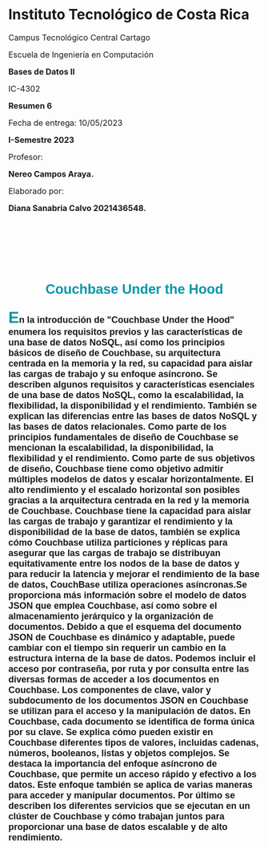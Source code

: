 <image
  src="logo_tec.jpg"
  alt=""
  caption="tttt">


 <h1>Instituto Tecnológico de Costa Rica</h1> 


 <font size="3"> Campus Tecnológico Central Cartago </font> 
 
 <font size="3"> Escuela de Ingeniería en Computación </font>

 <b><font size="3"> Bases de Datos II  </font></b>

<font size="3"> IC-4302 </font>

<b><font size="3"> Resumen 6 </font></b>

<font size="3"> Fecha de entrega: 10/05/2023 </font>

<b><font size="3"> I-Semestre 2023  </font></b>

<font size="3"> Profesor:   </font>
 
<b><font size="3"> Nereo Campos Araya.</font></b>

<font size="3"> Elaborado por:</font>

<b><font size="3"> Diana Sanabria Calvo 2021436548.</font>

<br>

<br>

<br>

<br>

<br>

<font face="Comic Sans MS,arial"><center><font size="4"><h2><FONT COLOR="#0097A7">Couchbase 
Under the Hood</h2></font></center>

<html>
        <p><font size="4"><FONT SIZE=6 COLOR="#0097A7">E</FONT></FONT>n la introducción de "Couchbase Under the Hood" enumera los requisitos previos y las características de una base de datos NoSQL, así como los principios básicos de diseño de Couchbase, su arquitectura centrada en la memoria y la red, su capacidad para aislar las cargas de trabajo y su enfoque asíncrono. Se describen algunos requisitos y características esenciales de una base de datos NoSQL, como la escalabilidad, la flexibilidad, la disponibilidad y el rendimiento. También se explican las diferencias entre las bases de datos NoSQL y las bases de datos relacionales. Como parte de los principios fundamentales de diseño de Couchbase se mencionan la escalabilidad, la disponibilidad, la flexibilidad y el rendimiento. Como parte de sus objetivos de diseño, Couchbase tiene como objetivo admitir múltiples modelos de datos y escalar horizontalmente. El alto rendimiento y el escalado horizontal son posibles gracias a la arquitectura centrada en la red y la memoria de Couchbase. Couchbase tiene la capacidad para aislar las cargas de trabajo y garantizar el rendimiento y la disponibilidad de la base de datos, también se explica cómo Couchbase utiliza particiones y réplicas para asegurar que las cargas de trabajo se distribuyan equitativamente entre los nodos de la base de datos y para reducir la latencia y mejorar el rendimiento de la base de datos, CouchBase utiliza operaciones asíncronas.Se proporciona más información sobre el modelo de datos JSON que emplea Couchbase, así como sobre el almacenamiento jerárquico y la organización de documentos. Debido a que el esquema del documento JSON de Couchbase es dinámico y adaptable, puede cambiar con el tiempo sin requerir un cambio en la estructura interna de la base de datos. Podemos incluir el acceso por contraseña, por ruta y por consulta entre las diversas formas de acceder a los documentos en Couchbase. Los componentes de clave, valor y subdocumento de los documentos JSON en Couchbase se utilizan para el acceso y la manipulación de datos. En Couchbase, cada documento se identifica de forma única por su clave. Se explica cómo pueden existir en Couchbase diferentes tipos de valores, incluidas cadenas, números, booleanos, listas y objetos complejos. Se destaca la importancia del enfoque asíncrono de Couchbase, que permite un acceso rápido y efectivo a los datos. Este enfoque también se aplica de varias maneras para acceder y manipular documentos. Por último se describen los diferentes servicios que se ejecutan en un clúster de Couchbase y cómo trabajan juntos para proporcionar una base de datos escalable y de alto rendimiento.
 </p></font>
	</div>
</font>
</body>
</html>


